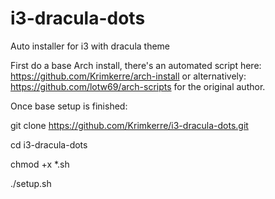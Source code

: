 # i3-dracula-dots
Auto installer for i3 with dracula theme

First do a base Arch install, there's an automated script here: https://github.com/Krimkerre/arch-install or alternatively: https://github.com/lotw69/arch-scripts for the original author.



Once base setup is finished:

git clone https://github.com/Krimkerre/i3-dracula-dots.git

cd i3-dracula-dots

chmod +x *.sh

./setup.sh
